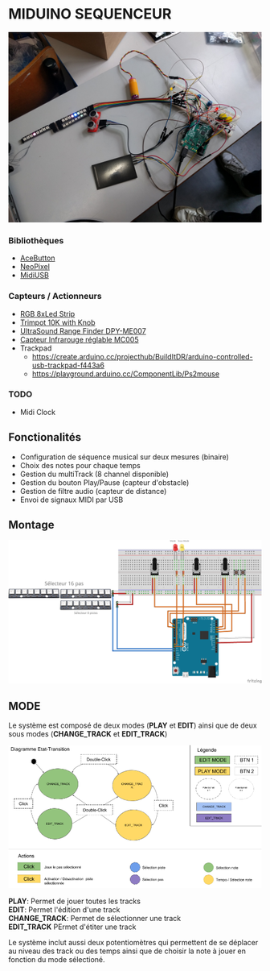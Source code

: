 # MIDUINO SEQUENCEUR


![Miduino montage](./screenshot/montage.jpg "Miduino montage")

### Bibliothèques

* [AceButton](https://github.com/bxparks/AceButton)
* [NeoPixel](https://github.com/adafruit/Adafruit_NeoPixel)
* [MidiUSB](https://www.arduino.cc/en/Reference/MIDIUSB)

### Capteurs / Actionneurs

* [RGB 8xLed Strip](https://www.amazon.com/Strip-CJMCU-WS2812-Driver-Development/dp/B071G8WQ8T)
* [Trimpot 10K with Knob](https://www.sparkfun.com/products/9806)
* [UltraSound Range Finder DPY-ME007](http://forum.arduino.cc/index.php?topic=63302.0)
* [Capteur Infrarouge réglable MC005](https://www.gotronic.fr/art-capteur-infrarouge-reglable-mc005-12405.htm)
* Trackpad
  * https://create.arduino.cc/projecthub/BuildItDR/arduino-controlled-usb-trackpad-f443a6
  * https://playground.arduino.cc/ComponentLib/Ps2mouse



### TODO

* Midi Clock


## Fonctionalités ##

  - Configuration de séquence musical sur deux mesures (binaire)
  - Choix des notes pour chaque temps
  - Gestion du multiTrack (8 channel disponible)
  - Gestion du bouton Play/Pause (capteur d'obstacle)
  - Gestion de filtre audio (capteur de distance)
  - Envoi de signaux MIDI par USB  

## Montage ##

  ![Miduino montage](./screenshot/fritzing.png "Miduino montage")


## MODE ##

  Le système est composé de deux modes (**PLAY** et **EDIT**) ainsi que de deux sous modes (**CHANGE_TRACK** et **EDIT_TRACK**)

  ![Miduino montage](./screenshot/diagramme.png "Miduino montage")


  **PLAY**: Permet de jouer toutes les tracks </br>
  **EDIT**: Permet l'édition d'une track </br>
  **CHANGE_TRACK**: Permet de sélectionner une track </br>
  **EDIT_TRACK** PErmet d'étiter une track </br>


  Le système inclut aussi deux potentiomètres qui permettent de se déplacer au niveau des track ou des temps ainsi que de choisir la note à jouer en fonction du mode sélectioné.

